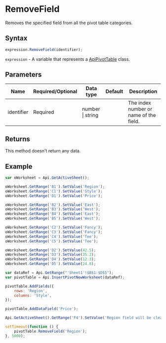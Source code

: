 # RemoveField

Removes the specified field from all the pivot table categories.

## Syntax

```javascript
expression.RemoveField(identifier);
```

`expression` - A variable that represents a [ApiPivotTable](../ApiPivotTable.md) class.

## Parameters

| **Name** | **Required/Optional** | **Data type** | **Default** | **Description** |
| ------------- | ------------- | ------------- | ------------- | ------------- |
| identifier | Required | number \| string |  | The index number or name of the field. |

## Returns

This method doesn't return any data.

## Example



```javascript editor-xlsx
var oWorksheet = Api.GetActiveSheet();

oWorksheet.GetRange('B1').SetValue('Region');
oWorksheet.GetRange('C1').SetValue('Style');
oWorksheet.GetRange('D1').SetValue('Price');

oWorksheet.GetRange('B2').SetValue('East');
oWorksheet.GetRange('B3').SetValue('West');
oWorksheet.GetRange('B4').SetValue('East');
oWorksheet.GetRange('B5').SetValue('West');

oWorksheet.GetRange('C2').SetValue('Fancy');
oWorksheet.GetRange('C3').SetValue('Fancy');
oWorksheet.GetRange('C4').SetValue('Tee');
oWorksheet.GetRange('C5').SetValue('Tee');

oWorksheet.GetRange('D2').SetValue(42.5);
oWorksheet.GetRange('D3').SetValue(35.2);
oWorksheet.GetRange('D4').SetValue(12.3);
oWorksheet.GetRange('D5').SetValue(24.8);

var dataRef = Api.GetRange("'Sheet1'!$B$1:$D$5");
var pivotTable = Api.InsertPivotNewWorksheet(dataRef);

pivotTable.AddFields({
	rows: 'Region',
	columns: 'Style',
});

pivotTable.AddDataField('Price');

Api.GetActiveSheet().GetRange('F4').SetValue('Region field will be cleared soon');

setTimeout(function () {
	pivotTable.RemoveField('Region');
}, 5000);

```
